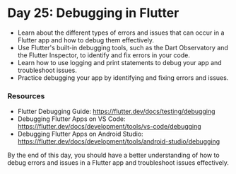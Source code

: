 # Day 25: Debugging in Flutter

- Learn about the different types of errors and issues that can occur in a Flutter app and how to debug them effectively.
- Use Flutter's built-in debugging tools, such as the Dart Observatory and the Flutter Inspector, to identify and fix errors in your code.
- Learn how to use logging and print statements to debug your app and troubleshoot issues.
- Practice debugging your app by identifying and fixing errors and issues.

### Resources

- Flutter Debugging Guide: https://flutter.dev/docs/testing/debugging
- Debugging Flutter Apps on VS Code: https://flutter.dev/docs/development/tools/vs-code/debugging
- Debugging Flutter Apps on Android Studio: https://flutter.dev/docs/development/tools/android-studio/debugging

By the end of this day, you should have a better understanding of how to debug errors and issues in a Flutter app and troubleshoot issues effectively.